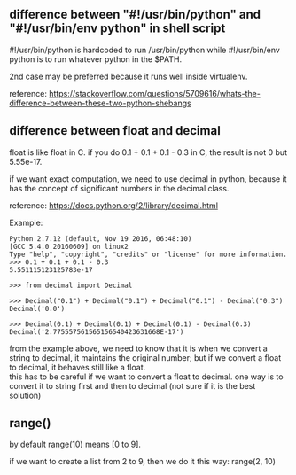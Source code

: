 difference between "#!/usr/bin/python" and "#!/usr/bin/env python" in shell script
---------------------------------------------------------

#!/usr/bin/python is hardcoded to run /usr/bin/python 
while #!/usr/bin/env python is to run whatever python in the $PATH.

2nd case may be preferred because it runs well inside virtualenv.

reference: https://stackoverflow.com/questions/5709616/whats-the-difference-between-these-two-python-shebangs


difference between float and decimal
--------------------------------------------

float is like float in C.
if you do 0.1 + 0.1 + 0.1 - 0.3 in C, the result is not 0 but 5.55e-17.  

if we want exact computation, we need to use decimal in python, because it has the concept of significant numbers in the decimal class.

reference: https://docs.python.org/2/library/decimal.html


Example:
```
Python 2.7.12 (default, Nov 19 2016, 06:48:10) 
[GCC 5.4.0 20160609] on linux2
Type "help", "copyright", "credits" or "license" for more information.
>>> 0.1 + 0.1 + 0.1 - 0.3
5.551115123125783e-17

>>> from decimal import Decimal

>>> Decimal("0.1") + Decimal("0.1") + Decimal("0.1") - Decimal("0.3")
Decimal('0.0')

>>> Decimal(0.1) + Decimal(0.1) + Decimal(0.1) - Decimal(0.3)
Decimal('2.775557561565156540423631668E-17')

```

from the example above, we need to know that it is when we convert a string to decimal, it maintains the original number;
but if we convert a float to decimal, it behaves still like a float.  
this has to be careful if we want to convert a float to decimal. one way is to convert it to string first and then to decimal (not sure if it is the best solution)


range()
-----------------------

by default range(10) means [0 to 9].

if we want to create a list from 2 to 9, then we do it this way: range(2, 10)
